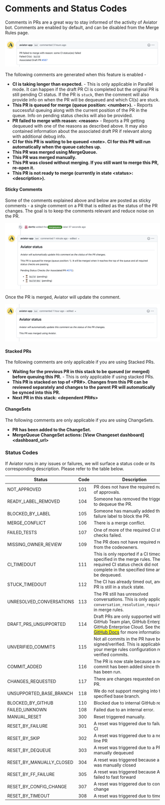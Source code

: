 # Comments and Status Codes

Comments in PRs are a great way to stay informed of the activity of Aviator bot. Comments are enabled by default, and can be disabled from the Merge Rules page.&#x20;

![Aviator bot will post comments with information about failed builds.](<../.gitbook/assets/Screen Shot 2022-05-23 at 5.33.50 PM.png>)

The following comments are generated when this feature is enabled -

* **CI is taking longer than expected.** - This is only applicable in Parallel mode. It can happen if the draft PR CI is completed but the original PR is still pending CI status. If the PR is `stuck`, then the comment will also provide info on when the PR will be dequeued and which CI(s) are stuck.
* **This PR is queued for merge (queue position: \<number>).** - Reports successful queuing along with the current position of the PR in the queue. Info on pending status checks will also be provided.
* **PR failed to merge with reason: \<reason>** - Reports a PR getting dequeued with one of the reasons as described above. It may also contained information about the associated draft PR if relevant along with additional debug info.
* **CI for this PR is waiting to be queued \<note>. CI for this PR will run automatically when the queue catches up.**
* **This PR was merged using MergeQueue.**
* **This PR was merged manually.**
* **This PR was closed without merging. If you still want to merge this PR, re-open it.**
* **This PR is not ready to merge (currently in state \<status>: \<description>).**

#### Sticky Comments

Some of the comments explained above and below are posted as sticky comments - a single comment on a PR that is edited as the status of the PR changes. The goal is to keep the comments relevant and reduce noise on the PR.

![The sticky comment posted when the trigger label is added.](<../.gitbook/assets/Screen Shot 2022-05-23 at 5.37.18 PM.png>)

Once the PR is merged, Aviator will update the comment.

![Updated sticky comment when the PR is merged.](<../.gitbook/assets/Screen Shot 2022-05-23 at 5.32.41 PM.png>)

#### Stacked PRs

The following comments are only applicable if you are using Stacked PRs.

* **Waiting for the previous PR in this stack to be queued (or merged) before queuing this PR.** - This is only applicable if using stacked PRs.
* **This PR is stacked on top of \<PR#>. Changes from this PR can be reviewed separately and changes to the parent PR will automatically be synced into this PR.**
* **Next PR in this stack: \<dependent PR#s>**

#### ChangeSets

The following comments are only applicable if you are using ChangeSets.

* **PR has been added to the ChangeSet.**
* **MergeQueue ChangeSet actions: \[View Changeset dashboard]\<dashboard\_url>**

### Status Codes

If Aviator runs in any issues or failures, we will surface a status code or its corresponding description. Please refer to the table below.

| Status                      | Code | Description                                                                                                                                                                                                                                                                                                                                            |
| --------------------------- | ---- | ------------------------------------------------------------------------------------------------------------------------------------------------------------------------------------------------------------------------------------------------------------------------------------------------------------------------------------------------------ |
| NOT\_APPROVED               | 101  | PR does not have the required number of approvals.                                                                                                                                                                                                                                                                                                     |
| READY\_LABEL\_REMOVED       | 104  | Someone has removed the trigger label to dequeue the PR.                                                                                                                                                                                                                                                                                               |
| BLOCKED\_BY\_LABEL          | 105  | Someone has manually added the failure label to block the PR.                                                                                                                                                                                                                                                                                          |
| MERGE\_CONFLICT             | 106  | There is a merge conflict.                                                                                                                                                                                                                                                                                                                             |
| FAILED\_TESTS               | 107  | One of more of the required CI status checks failed.                                                                                                                                                                                                                                                                                                   |
| MISSING\_OWNER\_REVIEW      | 109  | The PR does not have required reviews from the codeowners.                                                                                                                                                                                                                                                                                             |
| CI\_TIMEDOUT                | 111  | This is only reported if a CI timeout is specified in the merge rules. The PR's required CI status check did not complete in the specified time and will be dequeued.                                                                                                                                                                                  |
| STUCK\_TIMEDOUT             | 112  | The CI has already timed out, and the PR is still in a stuck state.                                                                                                                                                                                                                                                                                    |
| UNRESOLVED\_CONVERSATIONS   | 113  | The PR still has unresolved conversations. This is only applicable if `conversation_resolution_required=true` in merge rules.                                                                                                                                                                                                                          |
| DRAFT\_PRS\_UNSUPPORTED     | 114  | Draft PRs are only supported with a GitHub Team plan, GitHub Enterprise, or GitHub Enterprise Cloud. See the [<mark style="color:blue;">GitHub Docs</mark>](https://docs.github.com/en/pull-requests/collaborating-with-pull-requests/proposing-changes-to-your-work-with-pull-requests/about-pull-requests#draft-pull-requests) for more information. |
| UNVERIFIED\_COMMITS         | 115  | Not all commits in the PR have been signed/verified. This is applicable if your merge rules configuration requires verified commits.                                                                                                                                                                                                                   |
| COMMIT\_ADDED               | 116  | The PR is now stale because a new commit has been added since the CI has been run.                                                                                                                                                                                                                                                                     |
| CHANGES\_REQUESTED          | 117  | There are changes requested on the PR.                                                                                                                                                                                                                                                                                                                 |
| UNSUPPORTED\_BASE\_BRANCH   | 118  | We do not support merging into the specified base branch.                                                                                                                                                                                                                                                                                              |
| BLOCKED\_BY\_GITHUB         | 110  | Blocked due to internal GitHub reasons.                                                                                                                                                                                                                                                                                                                |
| FAILED\_UNKNOWN             | 108  | Failed due to an internal error.                                                                                                                                                                                                                                                                                                                       |
| MANUAL\_RESET               | 300  | Reset triggered manually.                                                                                                                                                                                                                                                                                                                              |
| RESET\_BY\_FAILURE          | 301  | A reset was triggered due to failure of CI                                                                                                                                                                                                                                                                                                             |
| RESET\_BY\_SKIP             | 302  |  A reset was triggered due to a new skip line PR                                                                                                                                                                                                                                                                                                       |
| RESET\_BY\_DEQUEUE          | 303  | A reset was triggered due to a PR being manually dequeued                                                                                                                                                                                                                                                                                              |
| RESET\_BY\_MANUALLY\_CLOSED | 304  | A reset was triggered because a PR was manually closed                                                                                                                                                                                                                                                                                                 |
| RESET\_BY\_FF\_FAILURE      | 305  | A reset was triggered because Aviator failed to fast forward                                                                                                                                                                                                                                                                                           |
| RESET\_BY\_CONFIG\_CHANGE   | 307  | A reset was triggered due to config change                                                                                                                                                                                                                                                                                                             |
| RESET\_BY\_TIMEOUT          | 308  | A reset was triggered due to timeout                                                                                                                                                                                                                                                                                                                   |
